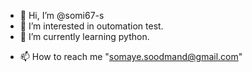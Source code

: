 - 👋 Hi, I’m @somi67-s
- 👀 I’m interested in outomation test.
- 🌱 I’m currently learning python.
<!---  💞️ I’m looking to collaborate on --->
- 📫 How to reach me "somaye.soodmand@gmail.com"

<!---
somi67-s/somi67-s is a ✨ special ✨ repository because its `README.md` (this file) appears on your GitHub profile.
You can click the Preview link to take a look at your changes.
--->
